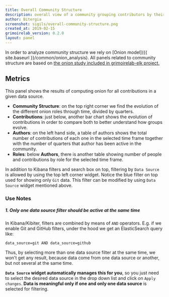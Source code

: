 ```yaml
---
title: Overall Community Structure
description: overall view of a community grouping contributors by their activity.
author: Bitergia
screenshot: sigils/overall-community-structure.png
created_at: 2019-02-15
grimoirelab_version: 0.2.0
layout: panel
---
```


In order to analyze community structure we rely on 
[Onion model]({{ site.baseurl }}/common/onion_analysis). All panels
related to community structure are based on [the onion study included in
grimoirelab-elk project.](https://github.com/chaoss/grimoirelab-elk/blob/master/doc/studies.md#onion-study)


## Metrics

This panel shows the results of computing onion for all contributions in
a given data source.

* **Community Structure**: on the top right corner we find the evolution of
the different onion roles through time, divided by quarters. 
* **Contributions**: just below, another bar chart shows the
evolution of contributions in order to compare both to better
understand how groups evolve.
* **Authors**: on the left hand side, a table of authors shows the total
number of contributions of each one in the selected time frame together
with the number of quarters that author has been active in the community.
* **Roles**: below **Authors**, there is another table showing number of people and
contributions by role for the selected time frame.

In addition to Kibana filters and search box on top, filtering by `Data
Source` is allowed by using the top left corner widget. Notice the blue filter
on top used for showing only `Git` data. This filter can be modified by using
`Data Source` widget mentioned above.

### Use Notes
##### 1. Only one data source filter should be active at the same time

In Kibana/Kibiter, filters are combined by means of `AND` operators.
E.g. if we enable Git and GitHub filters, under the hood we get
an ElasticSearch query like:
```
data_source=git AND data_source=github
```
Thus, by selecting more than one data source filter at the same time,
we won't get any result, because data come from one data source or another,
but not several at the same time.

**`Data Source` widget automatically manages this for you**, so you just need
to select the desired data source in the drop down list and click on
`Apply changes`. **Data is meaningful only if one and only one data source** 
is selected for filtering.

